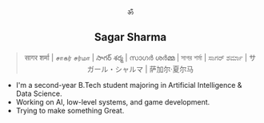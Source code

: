 <div align="center">
ॐ

## Sagar Sharma

> सागर शर्मा | சாகர் சர்மா | సాగర్ శర్మ | സാഗർ ശർമ്മ | সাগর শর্মা | ಸಾಗರ್ ಶರ್ಮಾ | サガール・シャルマ | 萨加尔·夏尔马

</div>

- I'm a second-year B.Tech student majoring in Artificial Intelligence & Data Science.
- Working on AI, low-level systems, and game development.
- Trying to make something Great.
